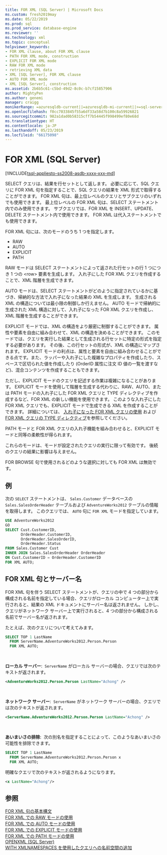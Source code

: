 ```yaml
---
title: FOR XML (SQL Server) | Microsoft Docs
ms.custom: fresh2019may
ms.date: 05/22/2019
ms.prod: sql
ms.prod_service: database-engine
ms.reviewer: ''
ms.technology: xml
ms.topic: conceptual
helpviewer_keywords:
- FOR XML clause, about FOR XML clause
- PATH FOR XML mode, construction
- EXPLICIT FOR XML mode
- RAW FOR XML mode
- retrieving XML data
- XML [SQL Server], FOR XML clause
- AUTO FOR XML mode
- XML [SQL Server], construction
ms.assetid: 2b6b5c61-c5bd-49d2-8c0c-b7cf15857906
author: MightyPen
ms.author: genemi
manager: craigg
monikerRange: =azuresqldb-current||=azuresqldb-mi-current||>=sql-server-2016||>=sql-server-linux-2017||=sqlallproducts-allversions
ms.openlocfilehash: f0cc7033845f55a6df33a58d7b100c8a59926821
ms.sourcegitcommit: 982a1dad0b58315cff7b54445f998499ef80e68d
ms.translationtype: HT
ms.contentlocale: ja-JP
ms.lasthandoff: 05/23/2019
ms.locfileid: "66175098"
---
```

# <a name="for-xml-sql-server"></a>FOR XML (SQL Server)

[!INCLUDE[tsql-appliesto-ss2008-asdb-xxxx-xxx-md](../../includes/tsql-appliesto-ss2008-asdb-xxxx-xxx-md.md)]

SELECT クエリは、結果を行セットとして返します。 必要に応じて、SQL クエリに FOR XML 句を指定することで、SQL クエリの結果を XML 形式で取得することができます。 FOR XML 句は、最上位レベルのクエリとサブクエリのいずれでも使用できます。 最上位レベルの FOR XML 句は、SELECT ステートメント内でのみ使用できます。 サブクエリでは、FOR XML を INSERT、UPDATE、DELETE ステートメント内で使用できます。 FOR XML は代入ステートメントでも使用できます。

FOR XML 句には、次のモードのうち 1 つを指定します。

- RAW
- AUTO
- EXPLICIT
- PATH

RAW モードは SELECT ステートメントによって返された行セットの行 1 つにつき 1 つの \<row> 要素を生成します。 入れ子にした FOR XML クエリを作成することで、XML 階層を生成できます。

AUTO モードは、SELECT ステートメントがどのように指定されているかに基づき、帰納的な方法で入れ子になった結果の XML を生成します。 生成される XML の構造については最小限の制御しか行えません。 AUTO モードで帰納的に生成された XML 構造に対して、入れ子になった FOR XML クエリを作成し、XML 階層を生成することができます。

EXPLICIT モードでは、XML の構造をより厳密に制御することができます。 属性や要素を自由に組み合わせて、XML の構造を決めることができます。 このモードでは、クエリを実行した結果として生成される行セットに特定の形式を指定する必要があります。 その後、この行セットの形式が、XML の構造にマップされます。 EXPLICIT モードの利点は、属性と要素を自由に組み合わせることができる点です。また、ラッパーや入れ子にした複雑なプロパティを作成したり、スペースで区切られた値を作成したり (OrderID 属性に注文 ID 値の一覧を渡すなど)、混合コンテンツを作成することもできます。

ただし、EXPLICIT モードのクエリを記述する作業は複雑になることがあります。 EXPLICIT モードを使用して階層を生成する代わりに、RAW、AUTO、または PATH モードの入れ子にした FOR XML クエリと TYPE ディレクティブを作成するなど、FOR XML の新しい機能を使用できます。 このような入れ子にした FOR XML クエリでも、EXPLICIT モードで生成できる XML を作成することができます。 詳細については、 [入れ子になった FOR XML クエリの使用](../../relational-databases/xml/use-nested-for-xml-queries.md) および [FOR XML クエリの TYPE ディレクティブ](../../relational-databases/xml/type-directive-in-for-xml-queries.md)を参照してください。

PATH モードと FOR XML クエリの入れ子機能を組み合わせると、EXPLICIT モードと同等の柔軟性が得られます。

これらのモードは、モードが設定されたクエリの実行に限って有効です。 後続のクエリの結果に影響は与えません。

FOR BROWSE 句で使用されるどのような選択に対しても FOR XML は無効です。

## <a name="example"></a>例

次の `SELECT` ステートメントは、 `Sales.Customer` データベースの `Sales.SalesOrderHeader` テーブルおよび `AdventureWorks2012` テーブルの情報を取得します。 このクエリでは、 `AUTO` 句に `FOR XML` モードを指定しています。

```sql
USE AdventureWorks2012
GO
SELECT Cust.CustomerID,
       OrderHeader.CustomerID,
       OrderHeader.SalesOrderID,
       OrderHeader.Status
FROM Sales.Customer Cust 
INNER JOIN Sales.SalesOrderHeader OrderHeader
ON Cust.CustomerID = OrderHeader.CustomerID
FOR XML AUTO;
```

## <a name="the-for-xml-clause-and-server-names"></a>FOR XML 句とサーバー名

FOR XML 句を伴う SELECT ステートメントが、クエリの中で 4 つの部分から構成される名前を指定している場合、クエリがローカル コンピューター上で実行されると、結果の XML ドキュメントにサーバー名は返されません。 しかし、クエリがネットワーク サーバー上で実行されると、4 つの部分から構成される名前でサーバー名が返されます。

たとえば、次のクエリについて考えてみます。

```sql
SELECT TOP 1 LastName
  FROM ServerName.AdventureWorks2012.Person.Person
  FOR XML AUTO;
```

&nbsp;

**ローカル サーバー**:&nbsp; `ServerName` がローカル サーバーの場合、クエリでは次のテキストが返されます。

```xml
<AdventureWorks2012.Person.Person LastName="Achong" />  
```

&nbsp;

**ネットワーク サーバー**:&nbsp; `ServerName` がネットワーク サーバーの場合、クエリでは次のテキストが返されます。

```xml
<ServerName.AdventureWorks2012.Person.Person LastName="Achong" />
```

&nbsp;

**あいまいさの排除**:&nbsp; 次の別名を指定することによって、このようなあいまいさの可能性を排除できます。

```sql
SELECT TOP 1 LastName
  FROM ServerName.AdventureWorks2012.Person.Person x
  FOR XML AUTO;
```

明確なクエリで次のテキストが返されるようになります。

```xml
<x LastName="Achong"/>
```

## <a name="see-also"></a>参照

[FOR XML 句の基本構文](../../relational-databases/xml/basic-syntax-of-the-for-xml-clause.md)  
[FOR XML での RAW モードの使用](../../relational-databases/xml/use-raw-mode-with-for-xml.md)  
[FOR XML での AUTO モードの使用](../../relational-databases/xml/use-auto-mode-with-for-xml.md)  
[FOR XML での EXPLICIT モードの使用](../../relational-databases/xml/use-explicit-mode-with-for-xml.md)  
[FOR XML での PATH モードの使用](../../relational-databases/xml/use-path-mode-with-for-xml.md)  
[OPENXML &#40;SQL Server&#41;](../../relational-databases/xml/openxml-sql-server.md)  
[WITH XMLNAMESPACES を使用したクエリへの名前空間の追加](../../relational-databases/xml/add-namespaces-to-queries-with-with-xmlnamespaces.md)
